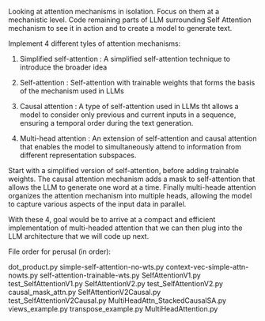 Looking at attention mechanisms in isolation.
Focus on them at a mechanistic level.
Code remaining parts of LLM surrounding Self Attention mechanism to 
see it in action and to create a model to generate text.

Implement 4 different tyles of attention mechanisms:
1. Simplified self-attention : A simplified self-attention technique to introduce the broader idea

2. Self-attention : Self-attention with trainable weights that forms the basis of the mechanism used in LLMs

3. Causal attention : A type of self-attention used in LLMs tht allows a model to consider only previous and current inputs in a sequence,
                      ensuring a temporal order during the text generation.

4. Multi-head attention : An extension of self-attention and causal attention that enables the model to simultaneously attend to information
from different representation subspaces.

Start with a simplified version of self-attention, before adding trainable weights. The causal attention mechanism adds a mask to self-attention
that allows the LLM to generate one word at a time. Finally multi-heade attention organizes the attention mechanism into multiple heads, allowing
the model to capture various aspects of the input data in parallel.

With these 4, goal would be to arrive at a compact and efficient implementation of multi-headed attention that we can then plug into the 
LLM architecture that we will code up next.

File order for perusal (in order):

dot_product.py
simple-self-attention-no-wts.py
context-vec-simple-attn-nowts.py
self-attention-trainable-wts.py
SelfAttentionV1.py
test_SelfAttentionV1.py
SelfAttentionV2.py
test_SelfAttentionV2.py
causal_mask_attn.py
SelfAttentionV2Causal.py
test_SelfAttentionV2Causal.py
MultiHeadAttn_StackedCausalSA.py
views_example.py
transpose_example.py
MultiHeadAttention.py


